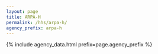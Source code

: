 ```yaml
---
layout: page
title: ARPA-H
permalink: /hhs/arpa-h/
agency_prefix: arpa-h
---
```

<!-- Tell app.js which files to load -->
<script>window.__AGENCY_PREFIX__ = 'arpa-h';</script>
{% include agency_data.html prefix=page.agency_prefix %}
